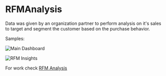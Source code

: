 # RFMAnalysis

Data was given by an organization partner to perform analysis on it's sales to target and segment the customer based on the purchase behavior.

Samples: 

![Main Dashboard](https://user-images.githubusercontent.com/40695609/145723654-54d2a5e8-4910-4abd-bbc7-1fe19f846c26.png)


![RFM Insights](https://user-images.githubusercontent.com/40695609/145723658-f2232e01-1431-4ebe-bcea-ed8442981eaa.png)


For work check [RFM Analysis](https://app.powerbi.com/groups/me/reports/6e891206-a3b0-44c6-8387-d0d5dc9234e6/ReportSection)
